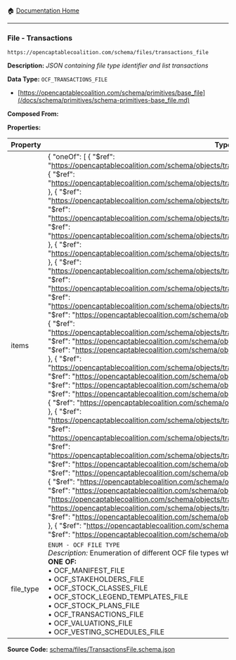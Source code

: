 :house: [Documentation Home](/README.md)

---

### File - Transactions

`https://opencaptablecoalition.com/schema/files/transactions_file`

**Description:** _JSON containing file type identifier and list transactions_

**Data Type:** `OCF_TRANSACTIONS_FILE`

- [https://opencaptablecoalition.com/schema/primitives/base_file](/docs/schema/primitives/schema-primitives-base_file.md)

**Composed From:**

**Properties:**

| Property  | Type                                                                                                                                                                                                                                                                                                                                                                                                                                                                                                                                                                                                                                                                                                                                                                                                                                                                                                                                                                                                                                                                                                                                                                                                                                                                                                                                                                                                                                                                                                                                                                                                                                                                                                                                                                                                                                                                                                                                                                                                                                                                                                                                                                                                                                                                                                                                                                                                                                                                                                                                                                                                                                                                                                                                                                                                                                                                                                                                                                                                                                                                                                                                                                                                                                                                                                                                                | Description                                                   | Required   |
| --------- | --------------------------------------------------------------------------------------------------------------------------------------------------------------------------------------------------------------------------------------------------------------------------------------------------------------------------------------------------------------------------------------------------------------------------------------------------------------------------------------------------------------------------------------------------------------------------------------------------------------------------------------------------------------------------------------------------------------------------------------------------------------------------------------------------------------------------------------------------------------------------------------------------------------------------------------------------------------------------------------------------------------------------------------------------------------------------------------------------------------------------------------------------------------------------------------------------------------------------------------------------------------------------------------------------------------------------------------------------------------------------------------------------------------------------------------------------------------------------------------------------------------------------------------------------------------------------------------------------------------------------------------------------------------------------------------------------------------------------------------------------------------------------------------------------------------------------------------------------------------------------------------------------------------------------------------------------------------------------------------------------------------------------------------------------------------------------------------------------------------------------------------------------------------------------------------------------------------------------------------------------------------------------------------------------------------------------------------------------------------------------------------------------------------------------------------------------------------------------------------------------------------------------------------------------------------------------------------------------------------------------------------------------------------------------------------------------------------------------------------------------------------------------------------------------------------------------------------------------------------------------------------------------------------------------------------------------------------------------------------------------------------------------------------------------------------------------------------------------------------------------------------------------------------------------------------------------------------------------------------------------------------------------------------------------------------------------------------------------- | ------------------------------------------------------------- | ---------- |
| items     | { "oneOf": [ { "$ref": "https://opencaptablecoalition.com/schema/objects/transactions/acceptance/convertible_acceptance" }, { "$ref": "https://opencaptablecoalition.com/schema/objects/transactions/acceptance/plan_security_acceptance" }, { "$ref": "https://opencaptablecoalition.com/schema/objects/transactions/acceptance/stock_acceptance" }, { "$ref": "https://opencaptablecoalition.com/schema/objects/transactions/acceptance/warrant_acceptance" }, { "$ref": "https://opencaptablecoalition.com/schema/objects/transactions/cancellation/convertible_cancellation" }, { "$ref": "https://opencaptablecoalition.com/schema/objects/transactions/cancellation/plan_security_cancellation" }, { "$ref": "https://opencaptablecoalition.com/schema/objects/transactions/cancellation/stock_cancellation" }, { "$ref": "https://opencaptablecoalition.com/schema/objects/transactions/cancellation/warrant_cancellation" }, { "$ref": "https://opencaptablecoalition.com/schema/objects/transactions/conversion/convertible_conversion" }, { "$ref": "https://opencaptablecoalition.com/schema/objects/transactions/conversion/stock_conversion" }, { "$ref": "https://opencaptablecoalition.com/schema/objects/transactions/exercise/plan_security_exercise" }, { "$ref": "https://opencaptablecoalition.com/schema/objects/transactions/exercise/warrant_exercise" }, { "$ref": "https://opencaptablecoalition.com/schema/objects/transactions/issuance/convertible_issuance" }, { "$ref": "https://opencaptablecoalition.com/schema/objects/transactions/issuance/plan_security_issuance" }, { "$ref": "https://opencaptablecoalition.com/schema/objects/transactions/issuance/stock_issuance" }, { "$ref": "https://opencaptablecoalition.com/schema/objects/transactions/issuance/warrant_issuance" }, { "$ref": "https://opencaptablecoalition.com/schema/objects/transactions/reissuance/stock_reissuance" }, { "$ref": "https://opencaptablecoalition.com/schema/objects/transactions/repurchase/stock_repurchase" }, { "$ref": "https://opencaptablecoalition.com/schema/objects/transactions/release/plan_security_release" }, { "$ref": "https://opencaptablecoalition.com/schema/objects/transactions/retraction/convertible_retraction" }, { "$ref": "https://opencaptablecoalition.com/schema/objects/transactions/retraction/plan_security_retraction" }, { "$ref": "https://opencaptablecoalition.com/schema/objects/transactions/retraction/stock_retraction" }, { "$ref": "https://opencaptablecoalition.com/schema/objects/transactions/retraction/warrant_retraction" }, { "$ref": "https://opencaptablecoalition.com/schema/objects/transactions/split/plan_security_split" }, { "$ref": "https://opencaptablecoalition.com/schema/objects/transactions/split/stock_split" }, { "$ref": "https://opencaptablecoalition.com/schema/objects/transactions/split/warrant_split" }, { "$ref": "https://opencaptablecoalition.com/schema/objects/transactions/transfer/convertible_transfer" }, { "$ref": "https://opencaptablecoalition.com/schema/objects/transactions/transfer/plan_security_transfer" }, { "$ref": "https://opencaptablecoalition.com/schema/objects/transactions/transfer/stock_transfer" }, { "$ref": "https://opencaptablecoalition.com/schema/objects/transactions/transfer/warrant_transfer" } ] } | List of OCF transaction objects                               | `REQUIRED` |
| file_type | `ENUM - OCF FILE TYPE`</br>_Description:_ Enumeration of different OCF file types which are used to load proper schemas for validation</br>**ONE OF:**</br>&bull; OCF_MANIFEST_FILE</br>&bull; OCF_STAKEHOLDERS_FILE</br>&bull; OCF_STOCK_CLASSES_FILE</br>&bull; OCF_STOCK_LEGEND_TEMPLATES_FILE</br>&bull; OCF_STOCK_PLANS_FILE</br>&bull; OCF_TRANSACTIONS_FILE</br>&bull; OCF_VALUATIONS_FILE</br>&bull; OCF_VESTING_SCHEDULES_FILE</br>                                                                                                                                                                                                                                                                                                                                                                                                                                                                                                                                                                                                                                                                                                                                                                                                                                                                                                                                                                                                                                                                                                                                                                                                                                                                                                                                                                                                                                                                                                                                                                                                                                                                                                                                                                                                                                                                                                                                                                                                                                                                                                                                                                                                                                                                                                                                                                                                                                                                                                                                                                                                                                                                                                                                                                                                                                                                                                        | File type field (used to select proper schema for validation) | `REQUIRED` |

**Source Code:** [schema/files/TransactionsFile.schema.json](/schema/files/TransactionsFile.schema.json)
